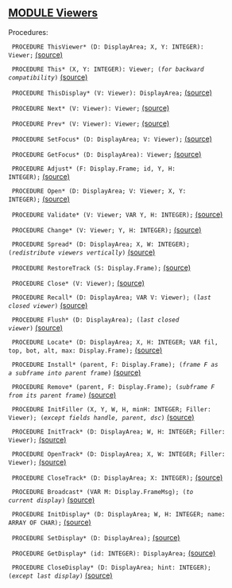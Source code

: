 
## [MODULE Viewers](https://github.com/io-core/Oberon/blob/main/Viewers.Mod)

Procedures:


<code>  PROCEDURE ThisViewer* (D: DisplayArea; X, Y: INTEGER): Viewer;</code> [(source)](https://github.com/io-core/Oberon/blob/main/Viewers.Mod#L42)


<code>  PROCEDURE This* (X, Y: INTEGER): Viewer;  (*for backward compatibility*)</code> [(source)](https://github.com/io-core/Oberon/blob/main/Viewers.Mod#L55)


<code>  PROCEDURE ThisDisplay* (V: Viewer): DisplayArea;</code> [(source)](https://github.com/io-core/Oberon/blob/main/Viewers.Mod#L62)


<code>  PROCEDURE Next* (V: Viewer): Viewer;</code> [(source)](https://github.com/io-core/Oberon/blob/main/Viewers.Mod#L68)


<code>  PROCEDURE Prev* (V: Viewer): Viewer;</code> [(source)](https://github.com/io-core/Oberon/blob/main/Viewers.Mod#L74)


<code>  PROCEDURE SetFocus* (D: DisplayArea; V: Viewer);</code> [(source)](https://github.com/io-core/Oberon/blob/main/Viewers.Mod#L78)


<code>  PROCEDURE GetFocus* (D: DisplayArea): Viewer;</code> [(source)](https://github.com/io-core/Oberon/blob/main/Viewers.Mod#L83)


<code>  PROCEDURE Adjust* (F: Display.Frame; id, Y, H: INTEGER);</code> [(source)](https://github.com/io-core/Oberon/blob/main/Viewers.Mod#L87)


<code>  PROCEDURE Open* (D: DisplayArea; V: Viewer; X, Y: INTEGER);</code> [(source)](https://github.com/io-core/Oberon/blob/main/Viewers.Mod#L92)


<code>  PROCEDURE Validate* (V: Viewer; VAR Y, H: INTEGER);</code> [(source)](https://github.com/io-core/Oberon/blob/main/Viewers.Mod#L115)


<code>  PROCEDURE Change* (V: Viewer; Y, H: INTEGER);</code> [(source)](https://github.com/io-core/Oberon/blob/main/Viewers.Mod#L131)


<code>  PROCEDURE Spread* (D: DisplayArea; X, W: INTEGER); (*redistribute viewers vertically*)</code> [(source)](https://github.com/io-core/Oberon/blob/main/Viewers.Mod#L170)


<code>  PROCEDURE RestoreTrack (S: Display.Frame);</code> [(source)](https://github.com/io-core/Oberon/blob/main/Viewers.Mod#L192)


<code>  PROCEDURE Close* (V: Viewer);</code> [(source)](https://github.com/io-core/Oberon/blob/main/Viewers.Mod#L204)


<code>  PROCEDURE Recall* (D: DisplayArea; VAR V: Viewer); (*last closed viewer*)</code> [(source)](https://github.com/io-core/Oberon/blob/main/Viewers.Mod#L224)


<code>  PROCEDURE Flush* (D: DisplayArea); (*last closed viewer*)</code> [(source)](https://github.com/io-core/Oberon/blob/main/Viewers.Mod#L228)


<code>  PROCEDURE Locate* (D: DisplayArea; X, H: INTEGER; VAR fil, top, bot, alt, max: Display.Frame);</code> [(source)](https://github.com/io-core/Oberon/blob/main/Viewers.Mod#L232)


<code>  PROCEDURE Install* (parent, F: Display.Frame); (*frame F as a subframe into parent frame*)</code> [(source)](https://github.com/io-core/Oberon/blob/main/Viewers.Mod#L255)


<code>  PROCEDURE Remove* (parent, F: Display.Frame); (*subframe F from its parent frame*)</code> [(source)](https://github.com/io-core/Oberon/blob/main/Viewers.Mod#L265)


<code>  PROCEDURE InitFiller (X, Y, W, H, minH: INTEGER; Filler: Viewer); (*except fields handle, parent, dsc*)</code> [(source)](https://github.com/io-core/Oberon/blob/main/Viewers.Mod#L275)


<code>  PROCEDURE InitTrack* (D: DisplayArea; W, H: INTEGER; Filler: Viewer);</code> [(source)](https://github.com/io-core/Oberon/blob/main/Viewers.Mod#L280)


<code>  PROCEDURE OpenTrack* (D: DisplayArea; X, W: INTEGER; Filler: Viewer);</code> [(source)](https://github.com/io-core/Oberon/blob/main/Viewers.Mod#L292)


<code>  PROCEDURE CloseTrack* (D: DisplayArea; X: INTEGER);</code> [(source)](https://github.com/io-core/Oberon/blob/main/Viewers.Mod#L313)


<code>  PROCEDURE Broadcast* (VAR M: Display.FrameMsg); (*to current display*)</code> [(source)](https://github.com/io-core/Oberon/blob/main/Viewers.Mod#L330)


<code>  PROCEDURE InitDisplay* (D: DisplayArea; W, H: INTEGER; name: ARRAY OF CHAR);</code> [(source)](https://github.com/io-core/Oberon/blob/main/Viewers.Mod#L343)


<code>  PROCEDURE SetDisplay* (D: DisplayArea);</code> [(source)](https://github.com/io-core/Oberon/blob/main/Viewers.Mod#L355)


<code>  PROCEDURE GetDisplay* (id: INTEGER): DisplayArea;</code> [(source)](https://github.com/io-core/Oberon/blob/main/Viewers.Mod#L362)


<code>  PROCEDURE CloseDisplay* (D: DisplayArea; hint: INTEGER); (*except last display*)</code> [(source)](https://github.com/io-core/Oberon/blob/main/Viewers.Mod#L369)


